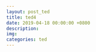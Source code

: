 ```yaml
---
layout: post_ted
title: ted4
date: 2019-04-18 00:00:00 +0800
description:
img:
categories: ted
---
```


